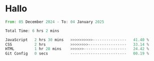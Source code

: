 # Hallo
<!--START_SECTION:waka-->

```rust
From: 05 December 2024 - To: 04 January 2025

Total Time: 6 hrs 2 mins

JavaScript   2 hrs 30 mins   >>>>>>>>>>---------------   41.40 %
CSS          2 hrs           >>>>>>>>-----------------   33.14 %
HTML         1 hr 28 mins    >>>>>>-------------------   24.42 %
Git Config   0 secs          -------------------------   00.19 %
```

<!--END_SECTION:waka-->
